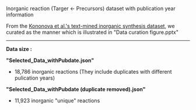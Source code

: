Inorganic reaction (Targer <- Precursors) dataset with publication year information

From the [Kononova et al.'s text-mined inorganic synthesis dataset](https://doi.org/10.1038/s41597-019-0224-1), we curated as the manner which is illustrated in "Data curation figure.pptx"


-----------------------------------------------------
**Data size :**

**"Selected_Data_withPubdate.json"**
- 18,786 inorganic reactions (They include duplicates with different pulication years)


**"Selected_Data_withPubdate (duplicate removed).json"**
- 11,923 inorganic "unique" reactions

